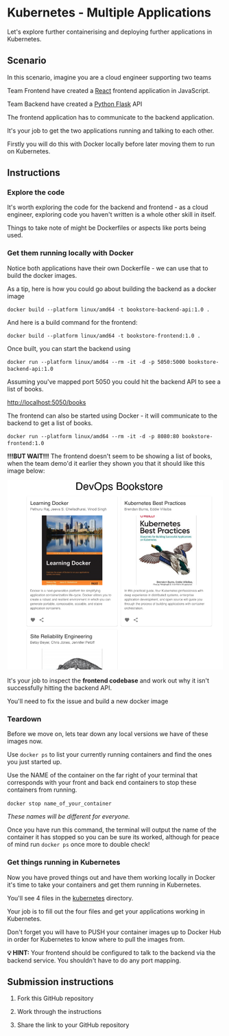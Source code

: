 # Kubernetes - Multiple Applications

Let's explore further containerising and deploying further applications in Kubernetes.

## Scenario

In this scenario, imagine you are a cloud engineer supporting two teams

Team Frontend have created a [React](https://react.dev/) frontend application in JavaScript.

Team Backend have created a [Python Flask](https://flask.palletsprojects.com/en/2.3.x/) API

The frontend application has to communicate to the backend application.

It's your job to get the two applications running and talking to each other.

Firstly you will do this with Docker locally before later moving them to run on Kubernetes.

## Instructions

### Explore the code

It's worth exploring the code for the backend and frontend - as a cloud engineer, exploring code you haven't written is a whole other skill in itself.

Things to take note of might be Dockerfiles or aspects like ports being used.

### Get them running locally with Docker

Notice both applications have their own Dockerfile - we can use that to build the docker images.

As a tip, here is how you could go about building the backend as a docker image

```
docker build --platform linux/amd64 -t bookstore-backend-api:1.0 .
```

And here is a build command for the frontend:

```
docker build --platform linux/amd64 -t bookstore-frontend:1.0 .
```

Once built, you can start the backend using

```
docker run --platform linux/amd64 --rm -it -d -p 5050:5000 bookstore-backend-api:1.0
```

Assuming you've mapped port 5050 you could hit the backend API to see a list of books.

[http://localhost:5050/books](http://localhost:5050/books)

The frontend can also be started using Docker - it will communicate to the backend to get a list of books.

```
docker run --platform linux/amd64 --rm -it -d -p 8080:80 bookstore-frontend:1.0
```

**!!!BUT WAIT!!!** The frontend doesn't seem to be showing a list of books, when the team demo'd it earlier they shown you that it should like this image below:

![Screenshot of the books app showing books and their covers](./docs/images/app-screenshot.png "Screenshot of the books app showing books and their covers")

It's your job to inspect the **frontend codebase** and work out why it isn't successfully hitting the backend API.

You'll need to fix the issue and build a new docker image

### **Teardown**

Before we move on, lets tear down any local versions we have of these images now.

Use `docker ps` to list your currently running containers and find the ones you just started up.

Use the NAME of the container on the far right of your terminal that corresponds with your front and back end containers to stop these containers from running.

`docker stop name_of_your_container`

_These names will be different for everyone._

Once you have run this command, the terminal will output the name of the container it has stopped so you can be sure its worked, although for peace of mind run `docker ps` once more to double check!

### Get things running in Kubernetes

Now you have proved things out and have them working locally in Docker it's time to take your containers and get them running in Kubernetes.

You'll see 4 files in the [kubernetes](./kubernetes/) directory.

Your job is to fill out the four files and get your applications working in Kubernetes.

Don't forget you will have to PUSH your container images up to Docker Hub in order for Kubernetes to know where to pull the images from.

**💡 HINT:** Your frontend should be configured to talk to the backend via the backend service. You shouldn't have to do any port mapping.

## Submission instructions

1. Fork this GitHub repository

2. Work through the instructions

3. Share the link to your GitHub repository
